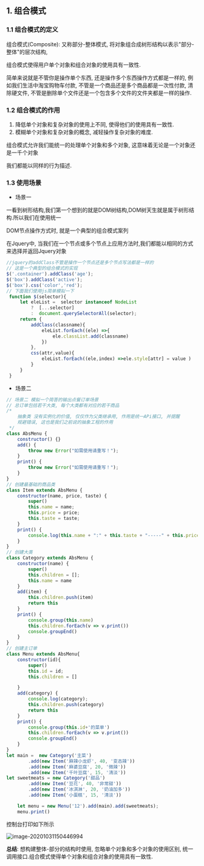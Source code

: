 ## 1. 组合模式

### 1.1 组合模式的定义

组合模式(Composite): 又称部分-整体模式, 将对象组合成树形结构以表示"部分-整体"的层次结构,

组合模式使得用户单个对象和组合对象的使用具有一致性.

简单来说就是不管你是操作单个东西, 还是操作多个东西操作方式都是一样的, 例如我们生活中淘宝购物车付款, 不管是一个商品还是多个商品都是一次性付款, 清除硬文件, 不管是删除单个文件还是一个包含多个文件的文件夹都是一样的操作.

### 1.2 组合模式的作用

1. 降低单个对象和复杂对象的使用上不同, 使得他们的使用具有一致性.
2. 模糊单个对象和复杂对象的概念, 减轻操作复杂对象的难度.

组合模式允许我们能统一的处理单个对象和多个对象, 这意味着无论是一个对象还是一千个对象

我们都能以同样的行为描述.

### 1.3 使用场景

* 场景一

一看到树形结构,我们第一个想到的就是DOM树结构,DOM树天生就是属于树形结构.所以我们在使用统一

DOM节点操作方式时, 就是一个典型的组合模式案列

在Jquery中, 当我们在一个节点或多个节点上应用方法时,我们都能以相同的方式来选择并返回Jquery对象

```js
//jquery的addClass不管是操作一个节点还是多个节点写法都是一样的
// 这是一个典型的组合模式的实现
$('.container').addClass('age');
$('box').addClass('active');
$('box').css('color','red');
// 下面我们使用js简单模拟一下
 function $(selector){
     let eleList =  selector instanceof NodeList 
         ?  [...selector] 
         :  document.querySelectorAll(selector);
     return {
         addClass(classname){
             eleList.forEach((ele) =>{
                 ele.classList.add(classname)
             })
         },
         css(attr,value){
             eleList.forEach((ele,index) =>ele.style[attr] = value )
         }
     }
 }
```

* 场景二

```js
// 场景二 模拟一个简答的输出点餐订单场景
// 总订单包括若干大类, 每个大类都有对应的若干商品
/* 
 	抽象类 没有实例化的价值, 仅仅作为父类继承用, 作用是统一APi接口, 并提醒
	规避错误, 这也是我们之前说的抽象工程的作用
 */
class AbsMenu {
    constructor() {}
    add() {
        throw new Error("如需使用请重写！");
    }
    print() {
        throw new Error("如需使用请重写！");
    }
}
// 创建最基础的商品类 
class Item extends AbsMenu {
    constructor(name, price, taste) {
        super()
        this.name = name;
        this.price = price;
        this.taste = taste;
    }
    print() {
        console.log(this.name + ":" + this.taste + "-----" + this.price + "元");
    }
}
// 创建大类
class Category extends AbsMenu {
    constructor(name) {
        super()
        this.children = [];
        this.name = name
    }
    add(item) {
        this.children.push(item)
        return this
    }
    print() {
        console.group(this.name)
        this.children.forEach(v => v.print())
        console.groupEnd()
    }
}
// 创建主订单
class Menu extends AbsMenu{
    constructor(id){
        super()
        this.id = id;
        this.children = []

    }
    add(category) {
        console.log(category);
        this.children.push(category)
        return this
    }
    print() {
        console.group(this.id+'的菜单')
        this.children.forEach(v => v.print())
        console.groupEnd()
    }
}
let main =  new Category('主菜')
        .add(new Item('麻辣小龙虾', 40, '变态辣'))
        .add(new Item('麻婆豆腐', 20, '微辣'))
        .add(new Item('千叶豆腐', 15, '清淡'))
let sweetmeats = new Category('甜品')
        .add(new Item('豆花', 40, '非常甜'))
        .add(new Item('冰淇淋', 20, '奶油加多'))
        .add(new Item('小蛋糕', 15, '清淡'))

    let menu = new Menu('12').add(main).add(sweetmeats);
    menu.print()
```

控制台打印如下所示

![image-20201031150446994](C:/Users/86158/AppData/Roaming/Typora/typora-user-images/image-20201031150446994.png)

**总结**: 想构建整体-部分的结构时使用, 忽略单个对象和多个对象的使用区别, 统一调用接口.组合模式使得单个对象和组合对象的使用具有一致性.

